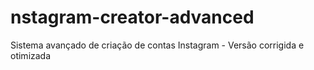 # nstagram-creator-advanced
Sistema avançado de criação de contas Instagram - Versão corrigida e otimizada
